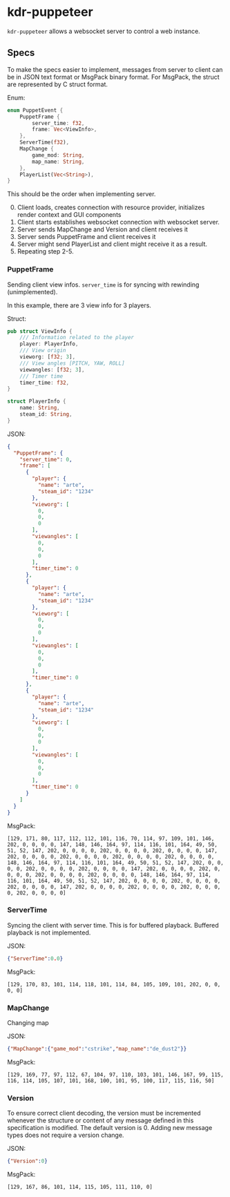 # kdr-puppeteer

`kdr-puppeteer` allows a websocket server to control a web instance.

## Specs

To make the specs easier to implement, messages from server to client can be in JSON text format or MsgPack binary format. For MsgPack, the struct are represented by C struct format.

Enum:

```rust
enum PuppetEvent {
    PuppetFrame {
        server_time: f32,
        frame: Vec<ViewInfo>,
    },
    ServerTime(f32),
    MapChange {
        game_mod: String,
        map_name: String,
    },
    PlayerList(Vec<String>),
}
```

This should be the order when implementing server.

0. Client loads, creates connection with resource provider, initializes render context and GUI components
1. Client starts establishes websocket connection with websocket server.
2. Server sends MapChange and Version and client receives it
3. Server sends PuppetFrame and client receives it
4. Server might send PlayerList and client might receive it as a result.
5. Repeating step 2-5.

### PuppetFrame

Sending client view infos. `server_time` is for syncing with rewinding (unimplemented).

In this example, there are 3 view info for 3 players.

Struct:

```rust
pub struct ViewInfo {
    /// Information related to the player
    player: PlayerInfo,
    /// View origin
    vieworg: [f32; 3],
    /// View angles [PITCH, YAW, ROLL]
    viewangles: [f32; 3],
    /// Timer time
    timer_time: f32,
}

struct PlayerInfo {
    name: String,
    steam_id: String,
}
```

JSON:

```json
{
  "PuppetFrame": {
    "server_time": 0,
    "frame": [
      {
        "player": {
          "name": "arte",
          "steam_id": "1234"
        },
        "vieworg": [
          0,
          0,
          0
        ],
        "viewangles": [
          0,
          0,
          0
        ],
        "timer_time": 0
      },
      {
        "player": {
          "name": "arte",
          "steam_id": "1234"
        },
        "vieworg": [
          0,
          0,
          0
        ],
        "viewangles": [
          0,
          0,
          0
        ],
        "timer_time": 0
      },
      {
        "player": {
          "name": "arte",
          "steam_id": "1234"
        },
        "vieworg": [
          0,
          0,
          0
        ],
        "viewangles": [
          0,
          0,
          0
        ],
        "timer_time": 0
      }
    ]
  }
}
```

MsgPack:

```text
[129, 171, 80, 117, 112, 112, 101, 116, 70, 114, 97, 109, 101, 146, 202, 0, 0, 0, 0, 147, 148, 146, 164, 97, 114, 116, 101, 164, 49, 50, 51, 52, 147, 202, 0, 0, 0, 0, 202, 0, 0, 0, 0, 202, 0, 0, 0, 0, 147, 202, 0, 0, 0, 0, 202, 0, 0, 0, 0, 202, 0, 0, 0, 0, 202, 0, 0, 0, 0, 148, 146, 164, 97, 114, 116, 101, 164, 49, 50, 51, 52, 147, 202, 0, 0, 0, 0, 202, 0, 0, 0, 0, 202, 0, 0, 0, 0, 147, 202, 0, 0, 0, 0, 202, 0, 0, 0, 0, 202, 0, 0, 0, 0, 202, 0, 0, 0, 0, 148, 146, 164, 97, 114, 116, 101, 164, 49, 50, 51, 52, 147, 202, 0, 0, 0, 0, 202, 0, 0, 0, 0, 202, 0, 0, 0, 0, 147, 202, 0, 0, 0, 0, 202, 0, 0, 0, 0, 202, 0, 0, 0, 0, 202, 0, 0, 0, 0]
```

### ServerTime

Syncing the client with server time. This is for buffered playback. Buffered playback is not implemented.

JSON:

```json
{"ServerTime":0.0}
```

MsgPack:

```text
[129, 170, 83, 101, 114, 118, 101, 114, 84, 105, 109, 101, 202, 0, 0, 0, 0]
```

### MapChange

Changing map

JSON:

```json
{"MapChange":{"game_mod":"cstrike","map_name":"de_dust2"}}
```

MsgPack:

```text
[129, 169, 77, 97, 112, 67, 104, 97, 110, 103, 101, 146, 167, 99, 115, 116, 114, 105, 107, 101, 168, 100, 101, 95, 100, 117, 115, 116, 50]
```

### Version

To ensure correct client decoding, the version must be incremented whenever the structure or content of any message defined in this specification is modified. The default version is 0. Adding new message types does not require a version change.

JSON:

```json
{"Version":0}
```

MsgPack:

```text
[129, 167, 86, 101, 114, 115, 105, 111, 110, 0]
```
